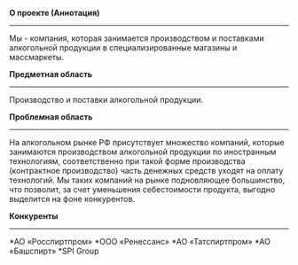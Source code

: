 **О проекте (Аннотация)**
______
 Мы - компания, которая занимается производством и поставками алкогольной продукции в специализированные магазины и массмаркеты.  
 
**Предметная область**
________
Производство и поставки алкогольной продукции. 

**Проблемная область**
_____
На алкогольном рынке РФ присутствует множество компаний, которые занимаются производством алкогольной продукции по иностранным технологиям, соответственно при такой форме производства (контрактное производство) часть денежных средств уходят на оплату технологий. 
Мы таких компаний на рынке подновляющее большинство, что позволит, за счет уменьшения себестоимости продукта, выгодно выделится на фоне конкурентов.

**Конкуренты**
_____
*АО «Росспиртпром»
*ООО «Ренессанс» 
*АО «Татспиртпром»
*АО «Башспирт»
*SPI Group